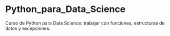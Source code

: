 # Python_para_Data_Science
Curso de Python para Data Science: trabajar con funciones, estructuras de datos y excepciones.
